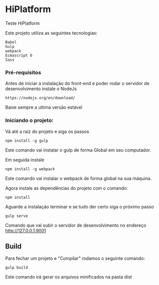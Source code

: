 # HiPlatform

Teste HiPlatform

Este projeto utiliza as seguintes tecnologias:

	Babel
	Gulp
	webpack
	Ecmascript 6
	Sass
	
### Pré-requisitos

Antes de iniciar a instalação do front-end e poder rodar o servidor de desenvolvimento instale o NodeJs

```
https://nodejs.org/en/download/
```
Baixe sempre a ultima versão estável

### Iniciando o projeto:

Vá até a raiz do projeto e siga os passos

```
npm install -g gulp
```

Este comando vai instalar o gulp de forma Global em seu computador.

Em seguida instale

```
npm install -g webpack
```

Este comando vai instalar o webpack de forma global na sua máquina.

Agora instale as dependências do projeto com o comando:

```
npm install
```

Aguarde a instalação terminar e se tudo der certo siga o próximo passo

```
gulp serve
```

Comando que vai subir o servidor de desenvolvimento no endereço http://127.0.0.1:9001

## Build

Para fechar um projeto e "Compilar" rodamos o seguinte comando:

```
gulp build
```

Este comando irá gerar os arquivos minificados na pasta dist
